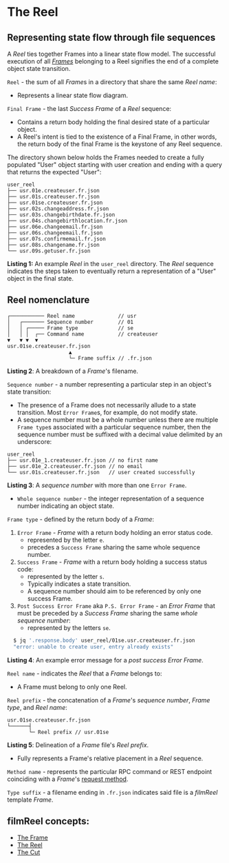 # The Reel

## Representing state flow through file sequences

A *Reel* ties together Frames into a linear state flow model. The successful
execution of all [*Frames*](frame.md#frame) belonging to a Reel signifies the
end of a complete object state transition.

<a name="reel"></a>
`Reel` - the sum of all *Frame*s in a directory that share the same *Reel name*:

* Represents a linear state flow diagram.

<a name="final-frame"></a>
`Final Frame` - the last *Success Frame* of a *Reel* sequence:

* Contains a return body holding the final desired state of a particular object.
* A Reel's intent is tied to the existence of a Final Frame, in other words,
the return body of the final Frame is the keystone of any Reel sequence.

The directory shown below holds the Frames needed to create a fully populated
"User" object starting with user creation and ending with a query that returns
the expected "User":

<a name="listing-1"></a>

```
user_reel
├── usr.01e.createuser.fr.json
├── usr.01s.createuser.fr.json
├── usr.01se.createuser.fr.json
├── usr.02s.changeaddress.fr.json
├── usr.03s.changebirthdate.fr.json
├── usr.04s.changebirthlocation.fr.json
├── usr.06e.changeemail.fr.json
├── usr.06s.changeemail.fr.json
├── usr.07s.confirmemail.fr.json
├── usr.08s.changename.fr.json
└── usr.09s.getuser.fr.json
```

**Listing 1:** An example *Reel* in the `user_reel` directory. The *Reel*
sequence indicates the steps taken to eventually return a representation of a
"User" object in the final state.

## Reel nomenclature
<a name="listing-2"></a>

```
┌─────────── Reel name              // usr
│   ┌─────── Sequence number        // 01
│   │ ┌───── Frame type             // se
│   │ │  ┌── Command name           // createuser
▼   ▼ ▼  ▼
usr.01se.createuser.fr.json
                    ▲
                    └─ Frame suffix // .fr.json
```

**Listing 2**: A breakdown of a *Frame*'s filename.

<a name="sequence-number"></a>
`Sequence number` - a number representing a particular step in an object's
state transition:

* The presence of a Frame does not necessarily allude to a state transition.
Most `Error Frame`s, for example, do not modify state.
* A sequence number must be a whole number unless there are multiple `Frame type`s
associated with a particular sequence number, then the sequence number must be
suffixed with a decimal value delimited by an underscore:

<a name="listing-3"></a>

  ```
  user_reel
  ├── usr.01e_1.createuser.fr.json // no first name
  ├── usr.01e_2.createuser.fr.json // no email
  └── usr.01s.createuser.fr.json   // user created successfully
  ```
  **Listing 3**: A *sequence number* with more than one `Error Frame`.

* `Whole sequence number` - the integer representation of a sequence number
indicating an object state.

<a name="frame-type"></a>
`Frame type` - defined by the return body of a *Frame*:

   1. `Error Frame` - *Frame* with a return body holding an error status code.
      * represented by the letter `e`.
      * precedes a `Success Frame` sharing the same whole sequence number.
   1. `Success Frame` - *Frame* with a return body holding a success status code:
      * represented by the letter `s`.
      * Typically indicates a state transition.
      * A sequence number should aim to be referenced by only one success Frame.
   1. `Post Success Error Frame` aka `P.S. Error Frame` -  an *Error Frame*
      that must be preceded by a
      *Success Frame* sharing the same *whole sequence number*:
      * represented by the letters `se`.

<a name="listing-4"></a>

   ```sh
     $ jq '.response.body' user_reel/01se.usr.createuser.fr.json
     "error: unable to create user, entry already exists"
   ```

  **Listing 4**: An example error message for a *post success Error Frame*.


<a name="reel-name"></a>
`Reel name` - indicates the *Reel* that a *Frame* belongs to:

* A Frame must belong to only one Reel.

<a name="reel-prefix"></a>
`Reel prefix` - the concatenation of a *Frame*'s *sequence number*,
*Frame type*, and *Reel name*:

<a name="listing-5"></a>

  ```
  usr.01se.createuser.fr.json
  └──────┤
         └─ Reel prefix // usr.01se
  ```

  **Listing 5**: Delineation of a *Frame* file's *Reel prefix*.

* Fully represents a Frame's relative placement in a *Reel* sequence.

<a name="method-name"></a>
`Method name` - represents the particular RPC command or REST endpoint
coinciding with a *Frame*'s [request method](frame.md#request).

<a name="type-suffix"></a>
`Type suffix` - a filename ending in `.fr.json` indicates said file is a
*filmReel* template *Frame*.


## filmReel concepts:

* [The Frame](frame.md)
* [The Reel](reel.md)
* [The Cut](cut.md)
